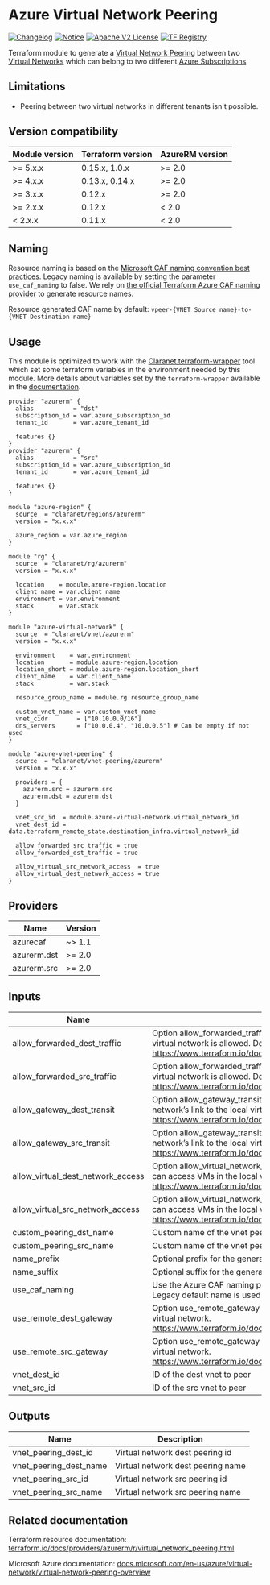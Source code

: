 # Azure Virtual Network Peering

[![Changelog](https://img.shields.io/badge/changelog-release-green.svg)](CHANGELOG.md) [![Notice](https://img.shields.io/badge/notice-copyright-yellow.svg)](NOTICE) [![Apache V2 License](https://img.shields.io/badge/license-Apache%20V2-orange.svg)](LICENSE) [![TF Registry](https://img.shields.io/badge/terraform-registry-blue.svg)](https://registry.terraform.io/modules/claranet/vnet-peering/azurerm/)

Terraform module to generate a [Virtual Network Peering](https://docs.microsoft.com/en-us/azure/virtual-network/virtual-network-peering-overview)
between two [Virtual Networks](https://docs.microsoft.com/en-us/azure/virtual-network/virtual-networks-overview)
which can belong to two different [Azure Subscriptions](https://docs.microsoft.com/fr-fr/azure/active-directory/fundamentals/active-directory-how-subscriptions-associated-directory).

## Limitations

* Peering between two virtual networks in different tenants isn't possible.

## Version compatibility

| Module version | Terraform version | AzureRM version |
| -------------- | ----------------- | --------------- |
| >= 5.x.x       | 0.15.x, 1.0.x     | >= 2.0          |
| >= 4.x.x       | 0.13.x, 0.14.x    | >= 2.0          |
| >= 3.x.x       | 0.12.x            | >= 2.0          |
| >= 2.x.x       | 0.12.x            | < 2.0           |
| <  2.x.x       | 0.11.x            | < 2.0           |

## Naming

Resource naming is based on the [Microsoft CAF naming convention best practices](https://docs.microsoft.com/en-us/azure/cloud-adoption-framework/ready/azure-best-practices/resource-naming). Legacy naming is available by setting the parameter `use_caf_naming` to false.
We rely on [the official Terraform Azure CAF naming provider](https://registry.terraform.io/providers/aztfmod/azurecaf/latest/docs/resources/azurecaf_name) to generate resource names.

Resource generated CAF name by default: `vpeer-{VNET Source name}-to-{VNET Destination name}`

## Usage

This module is optimized to work with the [Claranet terraform-wrapper](https://github.com/claranet/terraform-wrapper) tool
which set some terraform variables in the environment needed by this module.
More details about variables set by the `terraform-wrapper` available in the [documentation](https://github.com/claranet/terraform-wrapper#environment).

```hcl
provider "azurerm" {
  alias           = "dst"
  subscription_id = var.azure_subscription_id
  tenant_id       = var.azure_tenant_id

  features {}
}
provider "azurerm" {
  alias           = "src"
  subscription_id = var.azure_subscription_id
  tenant_id       = var.azure_tenant_id

  features {}
}

module "azure-region" {
  source  = "claranet/regions/azurerm"
  version = "x.x.x"

  azure_region = var.azure_region
}

module "rg" {
  source  = "claranet/rg/azurerm"
  version = "x.x.x"

  location    = module.azure-region.location
  client_name = var.client_name
  environment = var.environment
  stack       = var.stack
}

module "azure-virtual-network" {
  source  = "claranet/vnet/azurerm"
  version = "x.x.x"

  environment    = var.environment
  location       = module.azure-region.location
  location_short = module.azure-region.location_short
  client_name    = var.client_name
  stack          = var.stack

  resource_group_name = module.rg.resource_group_name

  custom_vnet_name = var.custom_vnet_name
  vnet_cidr        = ["10.10.0.0/16"]
  dns_servers      = ["10.0.0.4", "10.0.0.5"] # Can be empty if not used
}

module "azure-vnet-peering" {
  source  = "claranet/vnet-peering/azurerm"
  version = "x.x.x"

  providers = {
    azurerm.src = azurerm.src
    azurerm.dst = azurerm.dst
  }

  vnet_src_id  = module.azure-virtual-network.virtual_network_id
  vnet_dest_id = data.terraform_remote_state.destination_infra.virtual_network_id

  allow_forwarded_src_traffic = true
  allow_forwarded_dst_traffic = true

  allow_virtual_src_network_access  = true
  allow_virtual_dest_network_access = true
}
```

## Providers

| Name        | Version |
| ----------- | ------- |
| azurecaf    | ~> 1.1  |
| azurerm.dst | >= 2.0  |
| azurerm.src | >= 2.0  |

## Inputs

| Name                                  | Description                                                                                                                                                                                                                                                                                     | Type     | Default | Required |
| ------------------------------------- | ----------------------------------------------------------------------------------------------------------------------------------------------------------------------------------------------------------------------------------------------------------------------------------------------- | -------- | ------- | :------: |
| allow\_forwarded\_dest\_traffic       | Option allow\_forwarded\_traffic for the dest vnet to peer. Controls if forwarded traffic from VMs in the remote virtual network is allowed. Defaults to false. https://www.terraform.io/docs/providers/azurerm/r/virtual_network_peering.html#allow_forwarded_traffic                          | `bool`   | `false` |    no    |
| allow\_forwarded\_src\_traffic        | Option allow\_forwarded\_traffic for the src vnet to peer. Controls if forwarded traffic from VMs in the remote virtual network is allowed. Defaults to false. https://www.terraform.io/docs/providers/azurerm/r/virtual_network_peering.html#allow_forwarded_traffic                           | `bool`   | `false` |    no    |
| allow\_gateway\_dest\_transit         | Option allow\_gateway\_transit for the dest vnet to peer. Controls gatewayLinks can be used in the remote virtual network’s link to the local virtual network. https://www.terraform.io/docs/providers/azurerm/r/virtual_network_peering.html#allow_gateway_transit                             | `bool`   | `false` |    no    |
| allow\_gateway\_src\_transit          | Option allow\_gateway\_transit for the src vnet to peer. Controls gatewayLinks can be used in the remote virtual network’s link to the local virtual network. https://www.terraform.io/docs/providers/azurerm/r/virtual_network_peering.html#allow_gateway_transit                              | `bool`   | `false` |    no    |
| allow\_virtual\_dest\_network\_access | Option allow\_virtual\_network\_access for the dest vnet to peer. Controls if the VMs in the remote virtual network can access VMs in the local virtual network. Defaults to false. https://www.terraform.io/docs/providers/azurerm/r/virtual_network_peering.html#allow_virtual_network_access | `bool`   | `false` |    no    |
| allow\_virtual\_src\_network\_access  | Option allow\_virtual\_network\_access for the src vnet to peer. Controls if the VMs in the remote virtual network can access VMs in the local virtual network. Defaults to false. https://www.terraform.io/docs/providers/azurerm/r/virtual_network_peering.html#allow_virtual_network_access  | `bool`   | `false` |    no    |
| custom\_peering\_dst\_name            | Custom name of the vnet peerings to create                                                                                                                                                                                                                                                      | `string` | `""`    |    no    |
| custom\_peering\_src\_name            | Custom name of the vnet peerings to create                                                                                                                                                                                                                                                      | `string` | `""`    |    no    |
| name\_prefix                          | Optional prefix for the generated name                                                                                                                                                                                                                                                          | `string` | `""`    |    no    |
| name\_suffix                          | Optional suffix for the generated name                                                                                                                                                                                                                                                          | `string` | `"to"`  |    no    |
| use\_caf\_naming                      | Use the Azure CAF naming provider to generate default resource name. `custom_rg_name` override this if set. Legacy default name is used if this is set to `false`.                                                                                                                              | `bool`   | `true`  |    no    |
| use\_remote\_dest\_gateway            | Option use\_remote\_gateway for the dest vnet to peer. Controls if remote gateways can be used on the local virtual network. https://www.terraform.io/docs/providers/azurerm/r/virtual_network_peering.html#use_remote_gateways                                                                 | `bool`   | `false` |    no    |
| use\_remote\_src\_gateway             | Option use\_remote\_gateway for the src vnet to peer. Controls if remote gateways can be used on the local virtual network. https://www.terraform.io/docs/providers/azurerm/r/virtual_network_peering.html#use_remote_gateways                                                                  | `bool`   | `false` |    no    |
| vnet\_dest\_id                        | ID of the dest vnet to peer                                                                                                                                                                                                                                                                     | `string` | n/a     |   yes    |
| vnet\_src\_id                         | ID of the src vnet to peer                                                                                                                                                                                                                                                                      | `string` | n/a     |   yes    |

## Outputs

| Name                      | Description                       |
| ------------------------- | --------------------------------- |
| vnet\_peering\_dest\_id   | Virtual network dest peering id   |
| vnet\_peering\_dest\_name | Virtual network dest peering name |
| vnet\_peering\_src\_id    | Virtual network src peering id    |
| vnet\_peering\_src\_name  | Virtual network src peering name  |

## Related documentation

Terraform resource documentation: [terraform.io/docs/providers/azurerm/r/virtual_network_peering.html](https://www.terraform.io/docs/providers/azurerm/r/virtual_network_peering.html)

Microsoft Azure documentation: [docs.microsoft.com/en-us/azure/virtual-network/virtual-network-peering-overview](https://docs.microsoft.com/en-us/azure/virtual-network/virtual-network-peering-overview)
